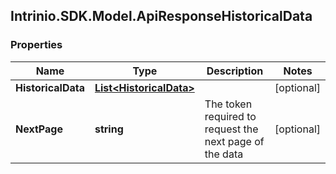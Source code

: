 ## Intrinio.SDK.Model.ApiResponseHistoricalData
### Properties

Name | Type | Description | Notes
------------ | ------------- | ------------- | -------------
**HistoricalData** | [**List&lt;HistoricalData&gt;**](HistoricalData.md) |  | [optional] 
**NextPage** | **string** | The token required to request the next page of the data | [optional] 

